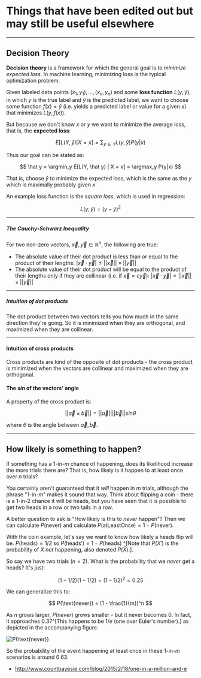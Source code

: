 
# Things that have been edited out but may still be useful elsewhere

---

## Decision Theory

__Decision theory__ is a framework for which the general goal is to _minimize expected loss_. In machine learning, minimizing loss is the typical optimization problem.

Given labeled data points $(x_1, y_1), \dots, (x_n, y_n)$ and some __loss function__ $L(y, \hat y)$, in which $y$ is the true label and $\hat y$ is the predicted label, we want to choose some function $f(x) = \hat y$ (i.e. yields a predicted label or value for a given $x$) that minimizes $L(y, f(x))$.

But because we don't know $x$ or $y$ we want to minimize the average loss, that is, the __expected loss__:

$$
E[L(Y, \hat y) | X = x] = \sum_{y \in Y} L(y, \hat y) P(y|x)
$$

Thus our goal can be stated as:

$$
\hat y = \argmin_y E[L(Y, \hat y) | X = x] = \argmax_y P(y|x)
$$

That is, choose $\hat y$ to minimize the expected loss, which is the same as the $y$ which is maximally probably given $x$.


An example loss function is the _square loss_, which is used in regression:

$$
L(y, \hat y) = (y - \hat y)^2
$$


---


##### The Cauchy-Schwarz Inequality

For two non-zero vectors, $\vec{x}, \vec{y} \in \mathbb R^n$, the following are true:

- The absolute value of their dot product is less than or equal to the product of their
lengths: $|\vec{x} \cdot \vec{y}| \le ||\vec{x}|| \times ||\vec{y}||$
- The absolute value of their dot product will be equal to the product of their lengths
only if they are collinear (i.e. if $\vec{x} = c\vec{y}$): $|\vec{x} \cdot \vec{y}| = ||\vec{x}|| \times ||\vec{y}||$

---


##### Intuition of dot products

The dot product between two vectors tells you how much in the same direction they're
going. So it is minimized when they are orthogonal, and maximized when they are
collinear.

---

#### Intuition of cross products

Cross products are kind of the opposite of dot products - the cross product is minimized
when the vectors are collinear and maximized when they are orthogonal.

#### The $sin$ of the vectors' angle

A property of the cross product is:

$$ || \vec{a} \times \vec{b} || = || \vec{a} || || \vec{b} || sin\theta $$

where $\theta$ is the angle between $\vec{a}, \vec{b}$.

---


## How likely is something to happen?

If something has a 1-in-$m$ chance of happening, does its likelihood increase the more trials there are? That is, how likely is it happen to at least once over $n$ trials?

You certainly aren't guaranteed that it _will_ happen in $m$ trials, although the phrase "1-in-$m$" makes it sound that way. Think about flipping a coin - there is a 1-in-2 chance it will be heads, but you have seen that it is possible to get two heads in a row or two tails in a row.

A better question to ask is "How likely is this to _never_ happen"? Then we can calculate $P(\text{never})$ and calculate $P(\text{atLeastOnce}) = 1 - P(\text{never})$.

With the coin example, let's say we want to know how likely a heads flip will be. $P(\text{heads}) = 1/2$ so $P(\text{heads}') = 1 - P(\text{heads})$ ^[Note that $P(X')$ is the probability of $X$ _not_ happening, also denoted $P(\bar X)$.].

So say we have two trials ($n = 2$). What is the probability that we _never_ get a heads? It's just:

$$ (1 - 1/2)(1 - 1/2) = (1 - 1/2)^2 = 0.25 $$

We can generalize this to:

$$ P(\text{never}) = (1 - \frac{1}{m})^n $$

As $n$ grows larger, $P(never)$ grows smaller - but it never becomes 0. In fact, it approaches 0.37^[This happens to be $1/e$ (one over Euler's number).] as depicted in the accompanying figure.

![$P(\text{never})$](assets/pnever.svg)

So the probability of the event happening at least once in these 1-in-$m$ scenarios is around 0.63.

- <http://www.countbayesie.com/blog/2015/2/18/one-in-a-million-and-e>
